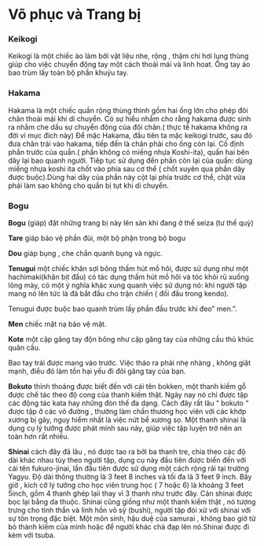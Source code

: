 # Võ phục và Trang bị

### **Keikogi**

Keikogi là một chiếc ào làm bởi vật liệu nhe, rộng , thậm chí hơi lung thùng giúp cho việc chuyển động tay một cách thoải mái và linh hoat. Ống tay áo bao trùm lấy toàn bộ phần khuỷu tay.

### **Hakama**

Hakama là một chiếc quần rộng thùng thình gồm hai ống lớn cho phép đôi chân thoải mái khi di chuyển. Có sự hiểu nhầm cho rằng hakama được sinh ra nhằm che dấu sự chuyển động của đôi chân.\( thực tế hakama không ra đời vì mục đích này\) Để mặc Hakama, đầu tiên ta mặc keikogi trước, sau đó đưa chân trái vào hakama, tiếp đến là chân phải cho ống còn lại. Cố định phần trước của quần.\( phần không có miếng nhựa Koshi-ita\), quấn hai bên dây lại bao quanh người. Tiêp tục sử dụng đến  phần còn lại của quần: dùng miếng nhựa koshi ita chốt vào phía sau cơ thể \( chốt xuyên qua phần dây được buộc\).Dùng hai dây của phần này cột lại phía trước cơ thể, chặt vừa phải làm sao không cho quần bị tụt khi di chuyển.

### Bogu

**Bogu** \(giáp\) đặt những trang bị này lên sàn khi đang ở thế seiza \(tư thế quỳ\)

**Tare** giáp bảo vệ phần đùi, một bộ phận trong bộ bogu

**Dou** giáp bụng , che chắn quanh bụng và ngực.

**Tenugui** một chiếc khăn sợi bông thấm hút mồ hôi, được sử dụng như một hachimaki\(khăn bịt đầu\) có tác dụng thấm hút mồ hôi và tóc khỏi rũ xuống lông mày, có một ý nghĩa khác xung quanh việc sử dụng nó: khi người tập mang nó lên tức là đã bắt đầu cho trận chiến \( đối đầu trong kendo\).

Tenugui được buộc bao quanh trùm lấy phần đầu trước khi đeo” men.”.

**Men** chiếc mặt nạ bảo vệ mặt.

**Kote** một cặp găng tay độn bông như cặp găng tay của những cầu thủ khúc quân cầu.

Bao tay trái được mang vào trước. Việc tháo ra phải nhẹ nhàng , không giật mạnh, điều đó làm tồn hại yếu đi đôi găng tay của bạn.

**Bokuto** thỉnh thoảng được biết đến với cái tên bokken, một thanh kiếm gỗ được chế tác theo độ cong của thanh kiếm thật. Ngày nay nó chỉ được tập các động tác kata hay những đòn thế đa dạng. Cách đây rất lâu “ bokuto “ được tập ở các  võ đường , thường làm chấn thương học viên với các khớp xương bị gãy, nguy hiểm nhất là việc nứt bể xương sọ. Một thanh shinai là dụng cụ lý tưởng được phát minh sau này, giúp việc tập luyện trở nên an toàn hơn rất nhiều.

**Shinai**  cách đây đã lâu , nó được tao ra bởi ba thanh tre, chia theo các độ dài khác nhau tùy theo người tập, dụng cụ này đầu tiên được biến đến với cái tên fukuro-jinai, lần đầu tiên được sử dụng một cách rộng rãi tại trường Yagyu. Độ dài thông thường là 3 feet 8 inches và tối đa là 3 feet 9 inch. Bây giờ , kích cỡ lý tưởng cho học viên trung học \( 7 hoặc 6\) là khoảng 3 feet 5inch, gồm 4 thanh ghép lạii thay vì 3 thanh như trước đây. Cán shinai được bọc lại bằng da thuộc. Shinai cũng giống như một thanh kiếm thật , nó tượng trưng cho tinh thần và linh hồn võ sỹ \(bushi\), người tập đói xử với shinai với sự tôn trọng đặc biệt. Một môn sinh, hậu duệ của samurai , không bao giờ từ bỏ thành kiếm của mình hoặc để người khác chà đạp lên nó.Shinai được đi kèm với tsuba.

